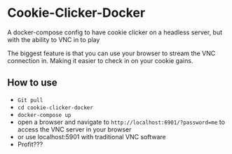 # Cookie-Clicker-Docker
A docker-compose config to have cookie clicker on a headless server, but with the ability to VNC in to play

The biggest feature is that you can use your browser to stream the VNC connection in. Making it easier to check in on your cookie gains.

## How to use
* `Git pull`
* `cd cookie-clicker-docker`
* `docker-compose up`
* open a browser and navigate to `http://localhost:6901/?password=me` to access the VNC server in your browser
* or use localhost:5901 with traditional VNC software
* Profit???
